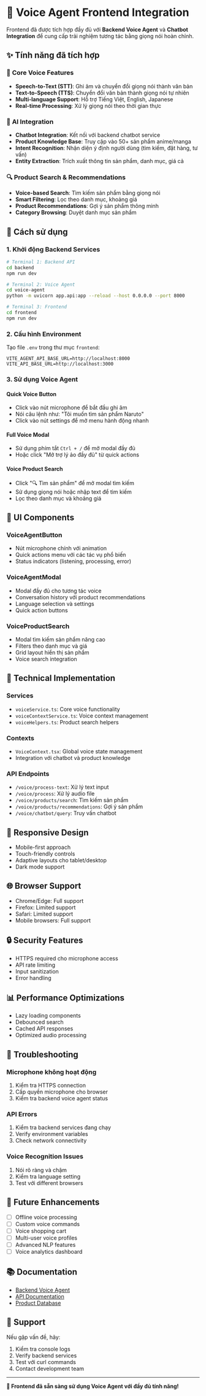 # 🎤 Voice Agent Frontend Integration

Frontend đã được tích hợp đầy đủ với **Backend Voice Agent** và **Chatbot Integration** để cung cấp trải nghiệm tương tác bằng giọng nói hoàn chỉnh.

## ✨ **Tính năng đã tích hợp**

### 🎯 **Core Voice Features**
- **Speech-to-Text (STT)**: Ghi âm và chuyển đổi giọng nói thành văn bản
- **Text-to-Speech (TTS)**: Chuyển đổi văn bản thành giọng nói tự nhiên
- **Multi-language Support**: Hỗ trợ Tiếng Việt, English, Japanese
- **Real-time Processing**: Xử lý giọng nói theo thời gian thực

### 🤖 **AI Integration**
- **Chatbot Integration**: Kết nối với backend chatbot service
- **Product Knowledge Base**: Truy cập vào 50+ sản phẩm anime/manga
- **Intent Recognition**: Nhận diện ý định người dùng (tìm kiếm, đặt hàng, tư vấn)
- **Entity Extraction**: Trích xuất thông tin sản phẩm, danh mục, giá cả

### 🔍 **Product Search & Recommendations**
- **Voice-based Search**: Tìm kiếm sản phẩm bằng giọng nói
- **Smart Filtering**: Lọc theo danh mục, khoảng giá
- **Product Recommendations**: Gợi ý sản phẩm thông minh
- **Category Browsing**: Duyệt danh mục sản phẩm

## 🚀 **Cách sử dụng**

### 1. **Khởi động Backend Services**
```bash
# Terminal 1: Backend API
cd backend
npm run dev

# Terminal 2: Voice Agent
cd voice-agent
python -m uvicorn app.api:app --reload --host 0.0.0.0 --port 8000

# Terminal 3: Frontend
cd frontend
npm run dev
```

### 2. **Cấu hình Environment**
Tạo file `.env` trong thư mục `frontend`:
```env
VITE_AGENT_API_BASE_URL=http://localhost:8000
VITE_API_BASE_URL=http://localhost:3000
```

### 3. **Sử dụng Voice Agent**

#### **Quick Voice Button**
- Click vào nút microphone để bắt đầu ghi âm
- Nói câu lệnh như: "Tôi muốn tìm sản phẩm Naruto"
- Click vào nút settings để mở menu hành động nhanh

#### **Full Voice Modal**
- Sử dụng phím tắt `Ctrl + /` để mở modal đầy đủ
- Hoặc click "Mở trợ lý ảo đầy đủ" từ quick actions

#### **Voice Product Search**
- Click "🔍 Tìm sản phẩm" để mở modal tìm kiếm
- Sử dụng giọng nói hoặc nhập text để tìm kiếm
- Lọc theo danh mục và khoảng giá

## 🎨 **UI Components**

### **VoiceAgentButton**
- Nút microphone chính với animation
- Quick actions menu với các tác vụ phổ biến
- Status indicators (listening, processing, error)

### **VoiceAgentModal**
- Modal đầy đủ cho tương tác voice
- Conversation history với product recommendations
- Language selection và settings
- Quick action buttons

### **VoiceProductSearch**
- Modal tìm kiếm sản phẩm nâng cao
- Filters theo danh mục và giá
- Grid layout hiển thị sản phẩm
- Voice search integration

## 🔧 **Technical Implementation**

### **Services**
- `voiceService.ts`: Core voice functionality
- `voiceContextService.ts`: Voice context management
- `voiceHelpers.ts`: Product search helpers

### **Contexts**
- `VoiceContext.tsx`: Global voice state management
- Integration với chatbot và product knowledge

### **API Endpoints**
- `/voice/process-text`: Xử lý text input
- `/voice/process`: Xử lý audio file
- `/voice/products/search`: Tìm kiếm sản phẩm
- `/voice/products/recommendations`: Gợi ý sản phẩm
- `/voice/chatbot/query`: Truy vấn chatbot

## 📱 **Responsive Design**
- Mobile-first approach
- Touch-friendly controls
- Adaptive layouts cho tablet/desktop
- Dark mode support

## 🌐 **Browser Support**
- Chrome/Edge: Full support
- Firefox: Limited support
- Safari: Limited support
- Mobile browsers: Full support

## 🔒 **Security Features**
- HTTPS required cho microphone access
- API rate limiting
- Input sanitization
- Error handling

## 📊 **Performance Optimizations**
- Lazy loading components
- Debounced search
- Cached API responses
- Optimized audio processing

## 🐛 **Troubleshooting**

### **Microphone không hoạt động**
1. Kiểm tra HTTPS connection
2. Cấp quyền microphone cho browser
3. Kiểm tra backend voice agent status

### **API Errors**
1. Kiểm tra backend services đang chạy
2. Verify environment variables
3. Check network connectivity

### **Voice Recognition Issues**
1. Nói rõ ràng và chậm
2. Kiểm tra language setting
3. Test với different browsers

## 🚀 **Future Enhancements**
- [ ] Offline voice processing
- [ ] Custom voice commands
- [ ] Voice shopping cart
- [ ] Multi-user voice profiles
- [ ] Advanced NLP features
- [ ] Voice analytics dashboard

## 📚 **Documentation**
- [Backend Voice Agent](../voice-agent/README_ENHANCED.md)
- [API Documentation](../voice-agent/README_ENHANCED.md#api-endpoints)
- [Product Database](../backend/prisma/seed.ts)

## 🤝 **Support**
Nếu gặp vấn đề, hãy:
1. Kiểm tra console logs
2. Verify backend services
3. Test với curl commands
4. Contact development team

---

**🎉 Frontend đã sẵn sàng sử dụng Voice Agent với đầy đủ tính năng!**
